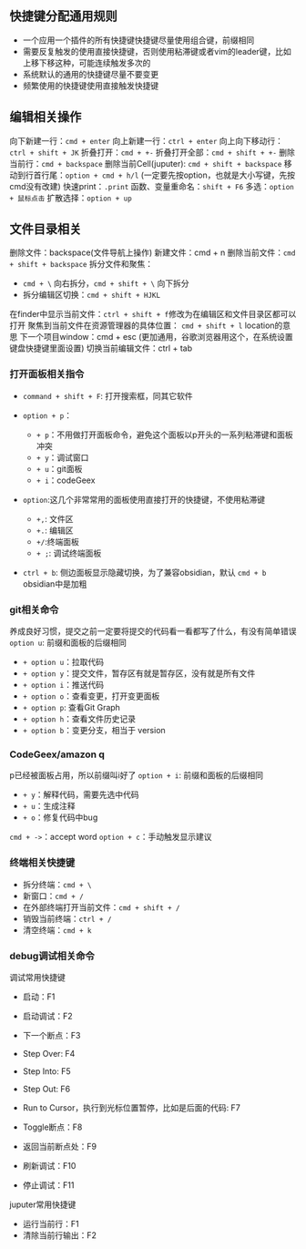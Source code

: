 ## 快捷键分配通用规则
- 一个应用一个插件的所有快捷键快捷键尽量使用组合键，前缀相同
- 需要反复触发的使用直接快捷键，否则使用粘滞键或者vim的leader键，比如上移下移这种，可能连续触发多次的
- 系统默认的通用的快捷键尽量不要变更
- 频繁使用的快捷键使用直接触发快捷键

## 编辑相关操作
向下新建一行：`cmd + enter`
向上新建一行：`ctrl + enter`
向上向下移动行：`ctrl + shift + JK`
折叠打开：`cmd + +-`
折叠打开全部：`cmd + shift + +-`
删除当前行：`cmd + backspace`
删除当前Cell(juputer): `cmd + shift + backspace`
移动到行首行尾：`option + cmd + h/l` (一定要先按option，也就是大小写键，先按cmd没有改建)
快速print：`.print`
函数、变量重命名：`shift + F6`
多选：`option + 鼠标点击`
扩散选择：`option + up`
## 文件目录相关
删除文件：backspace(文件导航上操作)
新建文件：cmd + n
删除当前文件：`cmd + shift + backspace` 
拆分文件和聚焦：
-  `cmd + \` 向右拆分，`cmd + shift + \` 向下拆分
- 拆分编辑区切换：`cmd + shift + HJKL`

 在finder中显示当前文件：`ctrl + shift + f`修改为在编辑区和文件目录区都可以打开
 聚焦到当前文件在资源管理器的具体位置： `cmd + shift + l` location的意思
 下一个项目window：cmd + esc (更加通用，谷歌浏览器用这个，在系统设置键盘快捷键里面设置)
 切换当前编辑文件：ctrl + tab
### 打开面板相关指令
- `command + shift + F`: 打开搜索框，同其它软件
- `option + p`：
  - `+ p`：不用做打开面板命令，避免这个面板以p开头的一系列粘滞键和面板冲突
  - `+ y`：调试窗口
  - `+ u`：git面板
  - `+ i`：codeGeex
  
- `option`:这几个非常常用的面板使用直接打开的快捷键，不使用粘滞键
	- `+,`: 文件区
	- `+.`: 编辑区
	- `+/`:终端面板
	- `+ ;`: 调试终端面板
- `ctrl + b`: 侧边面板显示隐藏切换，为了兼容obsidian，默认 `cmd + b` obsidian中是加粗

### git相关命令
养成良好习惯，提交之前一定要将提交的代码看一看都写了什么，有没有简单错误
`option u`: 前缀和面板的后缀相同
- `+ option u`：拉取代码
- `+ option y`：提交文件，暂存区有就是暂存区，没有就是所有文件
- `+ option i`：推送代码
- `+ option o`：查看变更，打开变更面板
- `+ option p`:   查看Git Graph
- `+ option h`：查看文件历史记录
- `+ option b`：变更分支，相当于 version
### CodeGeex/amazon q
p已经被面板占用，所以前缀叫i好了
`option + i`: 前缀和面板的后缀相同
- `+ y`：解释代码，需要先选中代码
- `+ u`：生成注释
- `+ o`：修复代码中bug

`cmd + ->`：accept word
`option + c`：手动触发显示建议

### 终端相关快捷键
- 拆分终端：`cmd + \`
- 新窗口：`cmd + /`
- 在外部终端打开当前文件：`cmd + shift + /`
- 销毁当前终端：`ctrl + /`
- 清空终端：`cmd + k`

### debug调试相关命令
调试常用快捷键
- 启动：F1
- 启动调试：F2
- 下一个断点：F3
- Step Over: F4
- Step Into: F5
- Step Out: F6
- Run to Cursor，执行到光标位置暂停，比如是后面的代码: F7

- Toggle断点：F8
- 返回当前断点处：F9
- 刷新调试：F10
- 停止调试：F11

juputer常用快捷键
- 运行当前行：F1
- 清除当前行输出：F2
